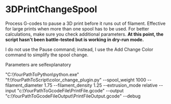 # 3DPrintChangeSpool
Process G-codes to pause a 3D print before it runs out of filament.
Effective for large prints when more than one spool has to be used. For better calculations, make sure you check additional parameters.
**At this point, the script hasn't been battle-tested but is working in dry-run mode.**

I do not use the Pause command; instead, I use the Add Change Color command to simplify the spool change.

Parameters are selfexplanatory 

"C:\YourPathToPython\python.exe" "f:\YourPathToScript\color_change_plugin.py" --spool_weight 1000 --filament_diameter 1.75 --filament_density 1.25 --extrusion_mode relative --input "c:\YourPathToGcodeFile\PrintFile.gcode" --output "c:\YourPathToGcodeFileOutput\PrintFileOutput.gcode" --debug

